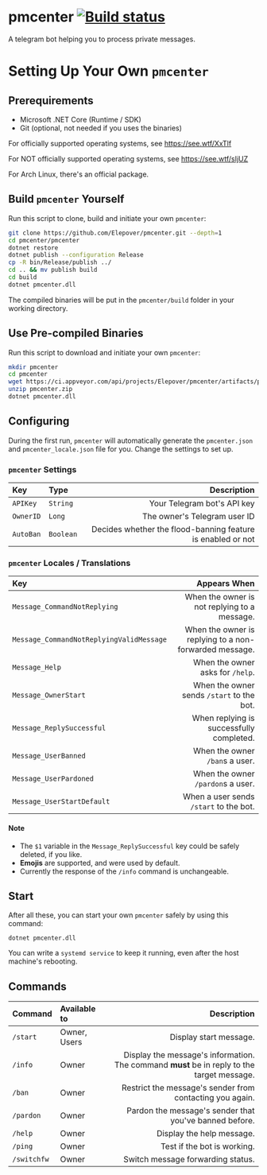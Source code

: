 # pmcenter [![Build status](https://ci.appveyor.com/api/projects/status/gmbdiackw0563980?svg=true)](https://ci.appveyor.com/project/Elepover/pmcenter)

A telegram bot helping you to process private messages.

# Setting Up Your Own `pmcenter`

## Prerequirements

- Microsoft .NET Core (Runtime / SDK)
- Git (optional, not needed if you uses the binaries)

For officially supported operating systems, see https://see.wtf/XxTlf

For NOT officially supported operating systems, see https://see.wtf/sIjUZ

For Arch Linux, there's an official package.

## Build `pmcenter` Yourself

Run this script to clone, build and initiate your own `pmcenter`:

```bash
git clone https://github.com/Elepover/pmcenter.git --depth=1
cd pmcenter/pmcenter
dotnet restore
dotnet publish --configuration Release
cp -R bin/Release/publish ../
cd .. && mv publish build
cd build
dotnet pmcenter.dll
```

The compiled binaries will be put in the `pmcenter/build` folder in your working directory.

## Use Pre-compiled Binaries

Run this script to download and initiate your own `pmcenter`:

```bash
mkdir pmcenter
cd pmcenter
wget https://ci.appveyor.com/api/projects/Elepover/pmcenter/artifacts/pmcenter.zip
unzip pmcenter.zip
dotnet pmcenter.dll
```

## Configuring

During the first run, `pmcenter` will automatically generate the `pmcenter.json` and `pmcenter_locale.json` file for you. Change the settings to set up.

### `pmcenter` Settings

| Key | Type | Description |
| :---- | :----- | ----:|
| `APIKey` | `String` | Your Telegram bot's API key |
| `OwnerID` | `Long` | The owner's Telegram user ID |
| `AutoBan` | `Boolean` | Decides whether the flood-banning feature is enabled or not |

### `pmcenter` Locales / Translations

| Key | Appears When |
| :---- | ----: |
| `Message_CommandNotReplying` | When the owner is not replying to a message. |
| `Message_CommandNotReplyingValidMessage` | When the owner is replying to a non-forwarded message. |
| `Message_Help` | When the owner asks for `/help`. |
| `Message_OwnerStart` | When the owner sends `/start` to the bot. |
| `Message_ReplySuccessful` | When replying is successfully completed. |
| `Message_UserBanned` | When the owner `/ban`s a user. |
| `Message_UserPardoned` | When the owner `/pardon`s a user. |
| `Message_UserStartDefault` | When a user sends `/start` to the bot. |

#### Note

- The `$1` variable in the `Message_ReplySuccessful` key could be safely deleted, if you like.
- **Emojis** are supported, and were used by default.
- Currently the response of the `/info` command is unchangeable.

## Start

After all these, you can start your own `pmcenter` safely by using this command:

`dotnet pmcenter.dll`

You can write a `systemd service` to keep it running, even after the host machine's rebooting.

## Commands

| Command | Available to | Description |
| :---- | :---- | ----: |
| `/start` | Owner, Users | Display start message. |
| `/info` | Owner | Display the message's information. The command **must** be in reply to the target message. |
| `/ban` | Owner | Restrict the message's sender from contacting you again. |
| `/pardon` | Owner | Pardon the message's sender that you've banned before. |
| `/help` | Owner | Display the help message. |
| `/ping` | Owner | Test if the bot is working. |
| `/switchfw` | Owner | Switch message forwarding status. |
